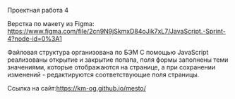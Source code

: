 Проектная работа 4

Верстка по макету из Figma: https://www.figma.com/file/2cn9N9jSkmxD84oJik7xL7/JavaScript.-Sprint-4?node-id=0%3A1

Файловая структура организована по БЭМ
С помощью JavaScript реализованы открытие и закрытие попапа, поля формы заполнены теми значениями, которые отображаются на странице, а при сохранении изменений - редактируются соответствующие поля страницы.

Ссылка на сайт:https://km-og.github.io/mesto/
